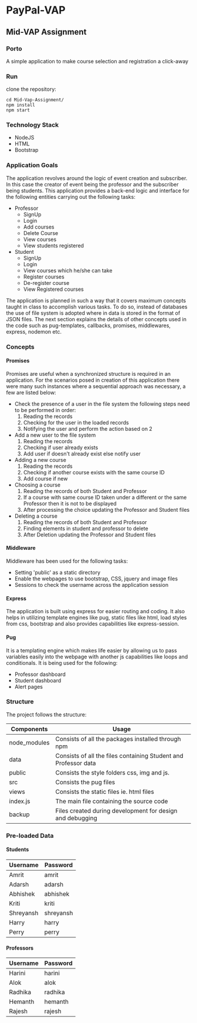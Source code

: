 # PayPal-VAP

## Mid-VAP Assignment

### Porto
A simple application to make course selection and registration a click-away

### Run
clone the repository:
```
cd Mid-Vap-Assignment/
npm install
npm start
```

### Technology Stack
* NodeJS
* HTML
* Bootstrap
### Application Goals
The application revolves around the logic of event creation and subscriber. In this case the creator of event being the professor and the subscriber being students. This application provides a back-end logic and interface for the following entities carrying out the following tasks:
* Professor
  * SignUp
  * Login
  * Add courses
  * Delete Course
  * View courses
  * View students registered
* Student
  * SignUp
  * Login
  * View courses which he/she can take
  * Register courses
  * De-register course
  * View Registered courses

The application is planned in such a way that it covers maximum concepts taught in class to accomplish various tasks. To do so, instead of databases the use of file system is adopted where in data is stored in the format of JSON files. The next section explains the details of other concepts used in the code such as pug-templates, callbacks, promises, middlewares, express, nodemon etc.
### Concepts
#### Promises
Promises are useful when a synchronized structure is required in an application. For the scenarios posed in creation of this application there were many such instances where a sequential approach was necessary, a few are listed below:
* Check the presence of a user in the file system the following steps need to be performed in order:
    1. Reading the records
    2. Checking for the user in the loaded records
    3. Notifying the user and perform the action based on 2
* Add a new user to the file system
    1. Reading the records
    2. Checking if user already exists
    3. Add user if doesn't already exist else notify user
* Adding a new course
    1. Reading the records
    2. Checking if another course exists with the same course ID
    3. Add course if new
* Choosing a course
    1. Reading the records of both Student and Professor
    2. If a course with same course ID taken under a different or the same Professor then it is not to be displayed
    3. After processing the choice updating the Professor and Student files
* Deleting a course
    1. Reading the records of both Student and Professor
    2. Finding elements in student and professor to delete
    3. After Deletion updating the Professor and Student files


#### Middleware
Middleware has been used for the following tasks:
* Setting 'public' as a static directory
* Enable the webpages to use bootstrap, CSS, jquery and image files
* Sessions to check the username across the application session
#### Express
The application is built using express for easier routing and coding. It also helps in utilizing template engines like pug, static files like html, load styles from css, bootstrap and also provides capabilities like express-session.
#### Pug
It is a templating engine which makes life easier by allowing us to pass variables easily into the webpage with another js capabilities like loops and conditionals. It is being used for the following:
* Professor dashboard
* Student dashboard
* Alert pages
### Structure
The project follows the structure:

| Components    	| Usage                                                           	|
|---------------	|-----------------------------------------------------------------	|
| node_modules 	  | Consists of all the packages installed through npm              	|
| data          	| Consists of all the files containing Student and Professor data 	|
| public        	| Consists the style folders css, img and js.                     	|
| src           	| Consists the pug files                                          	|
| views         	| Consists the static files ie. html files                        	|
| index.js      	| The main file containing the source code                        	|
| backup        	| Files created during development for design and debugging       	|

### Pre-loaded Data

#### Students 
| Username   	| Password                                                           	|
|---------------	|-----------------------------------------------------------------	|
| Amrit  |  amrit	|
| Adarsh	|  adarsh	|
| Abhishek	|  abhishek	|
| Kriti	|  	kriti|  
| Shreyansh	|  shreyansh	|
| Harry	|  	harry|
| Perry	|  	perry|


#### Professors 
| Username   	| Password                                                           	|
|---------------	|-----------------------------------------------------------------	|
| Harini  |  harini	|
| Alok	|  alok	|
| Radhika	|  radhika	|
| Hemanth	|  	hemanth|  
| Rajesh	|  rajesh	|